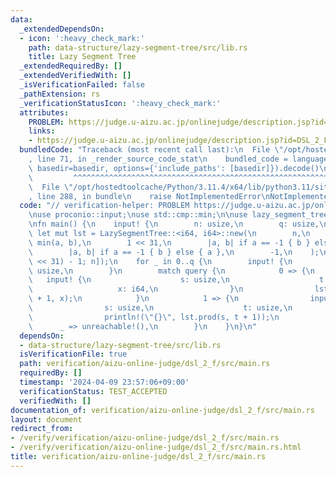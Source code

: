 ```yaml
---
data:
  _extendedDependsOn:
  - icon: ':heavy_check_mark:'
    path: data-structure/lazy-segment-tree/src/lib.rs
    title: Lazy Segment Tree
  _extendedRequiredBy: []
  _extendedVerifiedWith: []
  _isVerificationFailed: false
  _pathExtension: rs
  _verificationStatusIcon: ':heavy_check_mark:'
  attributes:
    PROBLEM: https://judge.u-aizu.ac.jp/onlinejudge/description.jsp?id=DSL_2_F
    links:
    - https://judge.u-aizu.ac.jp/onlinejudge/description.jsp?id=DSL_2_F
  bundledCode: "Traceback (most recent call last):\n  File \"/opt/hostedtoolcache/Python/3.11.4/x64/lib/python3.11/site-packages/onlinejudge_verify/documentation/build.py\"\
    , line 71, in _render_source_code_stat\n    bundled_code = language.bundle(stat.path,\
    \ basedir=basedir, options={'include_paths': [basedir]}).decode()\n          \
    \         ^^^^^^^^^^^^^^^^^^^^^^^^^^^^^^^^^^^^^^^^^^^^^^^^^^^^^^^^^^^^^^^^^^^^^^^^^^^^^^^^^\n\
    \  File \"/opt/hostedtoolcache/Python/3.11.4/x64/lib/python3.11/site-packages/onlinejudge_verify/languages/rust.py\"\
    , line 288, in bundle\n    raise NotImplementedError\nNotImplementedError\n"
  code: "// verification-helper: PROBLEM https://judge.u-aizu.ac.jp/onlinejudge/description.jsp?id=DSL_2_F\n\
    \nuse proconio::input;\nuse std::cmp::min;\n\nuse lazy_segment_tree::LazySegmentTree;\n\
    \nfn main() {\n    input! {\n        n: usize,\n        q: usize,\n    }\n   \
    \ let mut lst = LazySegmentTree::<i64, i64>::new(\n        n,\n        |a, b|\
    \ min(a, b),\n        1 << 31,\n        |a, b| if a == -1 { b } else { a },\n\
    \        |a, b| if a == -1 { b } else { a },\n        -1,\n    );\n    lst.build(vec![(1\
    \ << 31) - 1; n]);\n    for _ in 0..q {\n        input! {\n            query:\
    \ usize,\n        }\n        match query {\n            0 => {\n             \
    \   input! {\n                    s: usize,\n                    t: usize,\n \
    \                   x: i64,\n                }\n                lst.apply(s, t\
    \ + 1, x);\n            }\n            1 => {\n                input! {\n    \
    \                s: usize,\n                    t: usize,\n                }\n\
    \                println!(\"{}\", lst.prod(s, t + 1));\n            }\n      \
    \      _ => unreachable!(),\n        }\n    }\n}\n"
  dependsOn:
  - data-structure/lazy-segment-tree/src/lib.rs
  isVerificationFile: true
  path: verification/aizu-online-judge/dsl_2_f/src/main.rs
  requiredBy: []
  timestamp: '2024-04-09 23:57:06+09:00'
  verificationStatus: TEST_ACCEPTED
  verifiedWith: []
documentation_of: verification/aizu-online-judge/dsl_2_f/src/main.rs
layout: document
redirect_from:
- /verify/verification/aizu-online-judge/dsl_2_f/src/main.rs
- /verify/verification/aizu-online-judge/dsl_2_f/src/main.rs.html
title: verification/aizu-online-judge/dsl_2_f/src/main.rs
---
```

